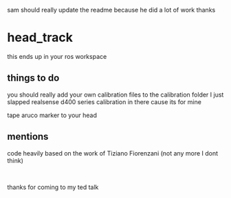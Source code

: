 sam should really update the readme because he did a lot of work thanks 

<h1>head_track</h1>

this ends up in your ros workspace

<h2>things to do</h2>

you should really add your own calibration files to the calibration folder I just slapped realsense d400 series calibration in there cause its for mine

tape aruco marker to your head

<h2>mentions</h2>

code heavily based on the work of  Tiziano Fiorenzani (not any more I dont think)


<br />


thanks for coming to my ted talk
